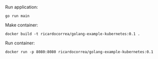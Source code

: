 Run application:
```
go run main
```

Make container:
```
docker build -t ricardocorrea/golang-example-kubernetes:0.1 .
```

Run container:
```
docker run -p 8080:8080 ricardocorrea/golang-example-kubernetes:0.1
```